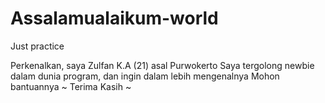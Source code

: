 Assalamualaikum-world
=====================

Just practice

Perkenalkan, saya Zulfan K.A (21) asal Purwokerto
Saya tergolong newbie dalam dunia program, dan ingin dalam lebih mengenalnya
Mohon bantuannya ~ Terima Kasih ~
